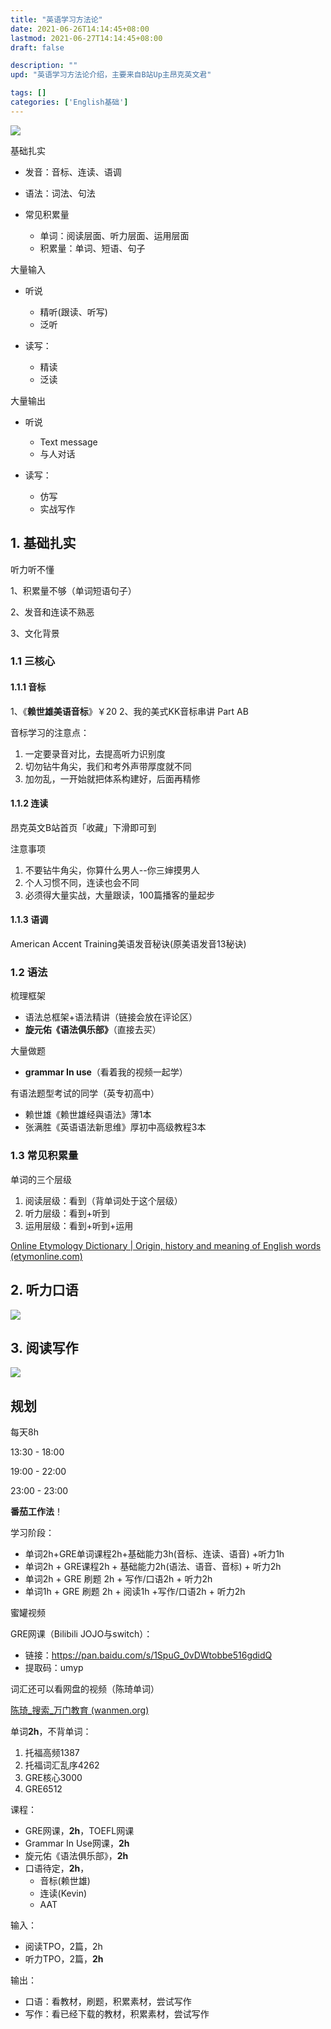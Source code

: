 ```yaml
---
title: "英语学习方法论"
date: 2021-06-26T14:14:45+08:00
lastmod: 2021-06-27T14:14:45+08:00
draft: false

description: ""
upd: "英语学习方法论介绍，主要来自B站Up主昂克英文君"

tags: []
categories: ['English基础']
---
```


![](https://cdn.jsdelivr.net/gh/henrywu97/FigBed@master/Figs/20210601101327.png)

基础扎实

- 发音：音标、连读、语调

- 语法：词法、句法

- 常见积累量
  
  - 单词：阅读层面、听力层面、运用层面
  - 积累量：单词、短语、句子

大量输入

- 听说
  
  - 精听(跟读、听写)
  - 泛听

- 读写：
  
  - 精读
  - 泛读

大量输出

- 听说
  
  - Text message
  - 与人对话

- 读写：
  
  - 仿写
  - 实战写作

## 1. 基础扎实

听力听不懂

1、积累量不够（单词短语句子）

2、发音和连读不熟恶

3、文化背景

### 1.1 三核心

#### 1.1.1 音标

1、《**赖世雄美语音标**》￥20
2、我的美式KK音标串讲 Part AB

音标学习的注意点：

1. 一定要录音对比，去提高听力识别度
2. 切勿钻牛角尖，我们和考外声带厚度就不同
3. 加勿乱，一开始就把体系构建好，后面再精修

#### 1.1.2 连读

昂克英文B站首页「收藏」下滑即可到

注意事项

1. 不要钻牛角尖，你算什么男人--你三婶摸男人
2. 个人习惯不同，连读也会不同
3. 必须得大量实战，大量跟读，100篇播客的量起步

#### 1.1.3 语调

American Accent Training美语发音秘诀(原美语发音13秘诀)

### 1.2 语法

梳理框架

- 语法总框架+语法精讲（链接会放在评论区）
- **旋元佑《语法俱乐部》**（直接去买）

大量做题

- **grammar In use**（看着我的视频一起学）

有语法题型考试的同学（英专初高中）

- 赖世雄《赖世雄经與语法》薄1本
- 张满胜《英语语法新思维》厚初中高级教程3本

### 1.3 常见积累量

单词的三个层级

1. 阅读层级：看到（背单词处于这个层级）
2. 听力层级：看到+听到
3. 运用层级：看到+听到+运用

[Online Etymology Dictionary | Origin, history and meaning of English words (etymonline.com)](https://www.etymonline.com/)

## 2. 听力口语

![](https://cdn.jsdelivr.net/gh/henrywu97/FigBed/2021-6-29/1624982177704-image.png)

## 3. 阅读写作

![](https://cdn.jsdelivr.net/gh/henrywu97/FigBed/2021-6-29/1624982307522-image.png)

## 规划

每天8h

13:30 - 18:00

19:00 - 22:00

23:00 - 23:00

**番茄工作法**！

学习阶段：

- 单词2h+GRE单词课程2h+基础能力3h(音标、连读、语音) +听力1h
- 单词2h + GRE课程2h + 基础能力2h(语法、语音、音标) + 听力2h
- 单词2h + GRE 刷题 2h + 写作/口语2h + 听力2h
- 单词1h + GRE 刷题 2h + 阅读1h +写作/口语2h + 听力2h

蜜罐视频

GRE网课（Bilibili JOJO与switch）：

- 链接：https://pan.baidu.com/s/1SpuG_0vDWtobbe516gdidQ 
- 提取码：umyp 

词汇还可以看网盘的视频（陈琦单词）

[陈琦_搜索_万门教育 (wanmen.org)](https://www.wanmen.org/search?app=uni&value=陈琦)

单词**2h**，不背单词：

1. 托福高频1387
2. 托福词汇乱序4262
3. GRE核心3000
4. GRE6512

课程：

- GRE网课，**2h**，TOEFL网课
- Grammar In Use网课，**2h**
- 旋元佑《语法俱乐部》，**2h**
- 口语待定，**2h**，
  - 音标(赖世雄)
  - 连读(Kevin)
  - AAT

输入：

- 阅读TPO，2篇，2h
- 听力TPO，2篇，**2h**

输出：

- 口语：看教材，刷题，积累素材，尝试写作
- 写作：看已经下载的教材，积累素材，尝试写作
